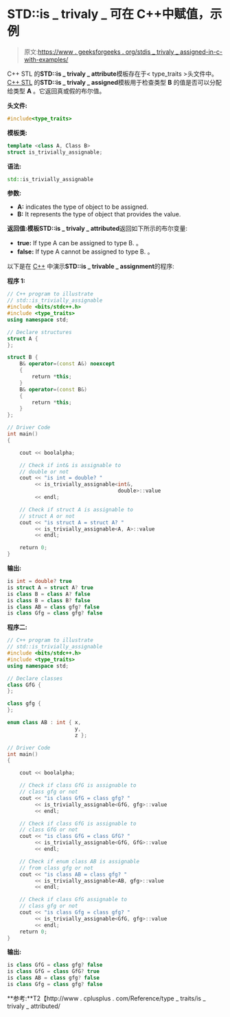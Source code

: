# STD::is _ trivaly _ 可在 C++中赋值，示例

> 原文:[https://www . geeksforgeeks . org/stdis _ trivaly _ assigned-in-c-with-examples/](https://www.geeksforgeeks.org/stdis_trivially_assignable-in-c-with-examples/)

C++ STL 的**STD::is _ trivaly _ attribute**模板存在于< type_traits >头文件中。 [C++ STL](https://www.geeksforgeeks.org/the-c-standard-template-library-stl/) 的**STD::is _ trivaly _ assigned**模板用于检查类型 **B** 的值是否可以分配给类型 **A** 。它返回真或假的布尔值。

**头文件:**

```cpp
#include<type_traits>

```

**模板类:**

```cpp
template <class A, Class B>
struct is_trivially_assignable;

```

**语法:**

```cpp
std::is_trivially_assignable 
```

**参数:**

*   **A:** indicates the type of object to be assigned.
*   **B:** It represents the type of object that provides the value.

**返回值:**模板**STD::is _ trivaly _ attributed**返回如下所示的布尔变量:

*   **true:** If type A can be assigned to type B. 。
*   **false:** If type A cannot be assigned to type B. 。

以下是在 [C++](https://www.geeksforgeeks.org/c-plus-plus/) 中演示**STD::is _ trivable _ assignment**的程序:

**程序 1:**

```cpp
// C++ program to illustrate
// std::is_trivially_assignable
#include <bits/stdc++.h>
#include <type_traits>
using namespace std;

// Declare structures
struct A {
};

struct B {
    B& operator=(const A&) noexcept
    {
        return *this;
    }
    B& operator=(const B&)
    {
        return *this;
    }
};

// Driver Code
int main()
{

    cout << boolalpha;

    // Check if int& is assignable to
    // double or not
    cout << "is int = double? "
         << is_trivially_assignable<int&,
                                    double>::value
         << endl;

    // Check if struct A is assignable to
    // struct A or not
    cout << "is struct A = struct A? "
         << is_trivially_assignable<A, A>::value
         << endl;

    return 0;
}
```

**输出:**

```cpp
is int = double? true
is struct A = struct A? true
is class B = class A? false
is class B = class B? false
is class AB = class gfg? false
is class Gfg = class gfg? false

```

**程序二:**

```cpp
// C++ program to illustrate
// std::is_trivially_assignable
#include <bits/stdc++.h>
#include <type_traits>
using namespace std;

// Declare classes
class GfG {
};

class gfg {
};

enum class AB : int { x,
                      y,
                      z };

// Driver Code
int main()
{

    cout << boolalpha;

    // Check if class GfG is assignable to
    // class gfg or not
    cout << "is class GfG = class gfg? "
         << is_trivially_assignable<GfG, gfg>::value
         << endl;

    // Check if class GfG is assignable to
    // class GfG or not
    cout << "is class GfG = class GfG? "
         << is_trivially_assignable<GfG, GfG>::value
         << endl;

    // Check if enum class AB is assignable
    // from class gfg or not
    cout << "is class AB = class gfg? "
         << is_trivially_assignable<AB, gfg>::value
         << endl;

    // Check if class GfG assignable to
    // class gfg or not
    cout << "is class Gfg = class gfg? "
         << is_trivially_assignable<GfG, gfg>::value
         << endl;
    return 0;
}
```

**输出:**

```cpp
is class GfG = class gfg? false
is class GfG = class GfG? true
is class AB = class gfg? false
is class Gfg = class gfg? false

```

**参考:**T2【http://www . cplusplus . com/Reference/type _ traits/is _ trivaly _ attributed/